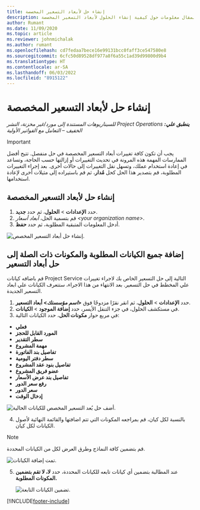 ```yaml
---
title: إنشاء حل لأبعاد التسعير المخصصة
description: يقدم هذا المقال معلومات حول كيفية إنشاء الحلول لأبعاد التسعير المخصصة.
author: Rumant
ms.date: 11/09/2020
ms.topic: article
ms.reviewer: johnmichalak
ms.author: rumant
ms.openlocfilehash: cd7fedaa7bece16e99131bcc0faff3ce547580e8
ms.sourcegitcommit: 6cfc50d89528df977a8f6a55c1ad39d99800d9b4
ms.translationtype: HT
ms.contentlocale: ar-SA
ms.lasthandoff: 06/03/2022
ms.locfileid: "8915122"
---
```

# <a name="create-a-solution-for-custom-pricing-dimensions"></a>إنشاء حل لأبعاد التسعير المخصصة

 _**ينطبق علي:** ‏‫Project Operations للسيناريوهات المستندة إلى مورد/غير مخزنة‬، ‏‫النشر الخفيف – التعامل مع الفواتير الأولية‬_ 

>[!IMPORTANT]
>يجب أن تكون كافة تغييرات أبعاد التسعير المخصصة في حل منفصل. تتيح أفضل الممارسات المهمة هذه المرونة في تحديث التغييرات أو إزالتها حسب الحاجة، وتساعد في إعادة استخدام عملك، وتسهل نقل التغييرات إلى حالات أخرى. بعد إجراء التغييرات المطلوبة، قم بتصدير هذا الحل كحل **مُدار**، ثم قم باستيراده إلى مثيلات أخرى لإعادة استخدامها.

## <a name="create-a-solution-for-custom-pricing-dimensions"></a>إنشاء حل لأبعاد التسعير المخصصة

1.  حدد **الإعدادات** > **الحلول**، ثم حدد **جديد**.
2.  قم بتسمية الحل، *أبعاد أسعار \<your organization name\>*.
3. أدخل المعلومات المتبقية المطلوبة، ثم حدد **حفظ**.

  ![إنشاء حل أبعاد التسعير المخصص.](./media/Creation-of-custom-pricing-dimension-solution.png)
 
## <a name="add-all-required-entities-and-related-components-to-the-pricing-dimension-solution"></a>إضافة جميع الكيانات المطلوبة والمكونات ذات الصلة إلى حل أبعاد التسعير

قم باضافه كيانات Project Service التالية إلى حل التسعير الخاص بك لاجراء تغييرات علي المخطط في حل التسعير. بعد الانتهاء من هذا الاجراء، ستتعرف الكيانات علي ابعاد التسعير الجديدة.

1.  حدد **الإعدادات** > **الحلول**، ثم انقر نقرًا مزدوجًا فوق **<*اسم مؤسستك*> أبعاد التسعير**.
2.  في مستكشف الحلول، في جزء التنقل الأيسر، حدد **إضافة الموجود** > **الكيانات**.
3.  في مربع حوار **مكونات الحل**، حدد الكيانات التالية:
 
   - **فعلي**
   - **المورد القابل للحجز**
   - **سطر التقدير**
   - **مهمة المشروع**
   - **تفاصيل بند الفاتورة**
   - **سطر دفتر اليومية**
   - **تفاصيل بنود عقد المشروع**
   - **عضو فريق المشروع**
   - **تفاصيل بند عرض الأسعار‬**
   - **رفع سعر الدور**
   - **سعر الدور**
   - **إدخال الوقت**
 
   ![أضف حل بُعد التسعير المخصص للكيانات الحالية.](./media/Existing-entities-to-PD-solution.png)
 
 4. بالنسبة لكل كيان، قم بمراجعه المكونات التي تتم اضافتها والقائمة النهائية لأصول الكيانات لكل كيان. 

   >[!NOTE]
   > قم بتضمين كافة النماذج وطرق العرض لكل من الكيانات المحددة.

  ![تمت إضافة الكيانات.](./media/solution-component-selection.png)


5.  عند المطالبة بتضمين أي كيانات تابعه للكيانات المحددة، حدد **لا، لا تقم بتضمين المكونات المطلوبة.**

    ![تضمين الكيانات التابعة.](./media/Do-not-include-required.png)


[!INCLUDE[footer-include](../includes/footer-banner.md)]